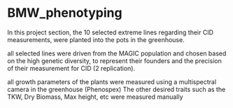 
# BMW_phenotyping

 In this project section, the 10 selected extreme lines regarding their CID measurements, were planted into the pots in the greenhouse.

 
 all selected lines were driven from the MAGIC population and chosen based on the high genetic diversity, to represent their founders and the precision of 
 their measurement for CID (2 replication).

 
 all growth parameters of the plants were measured using a multispectral camera in the greenhouse (Phenospex)
 The other desired traits such as the TKW, Dry Biomass, Max height, etc were measured manually
